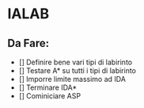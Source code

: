 # IALAB

## Da Fare:
- [] Definire bene vari tipi di labirinto
- [] Testare A* su tutti i tipi di labirinto
- [] Imporre limite massimo ad IDA
- [] Terminare IDA*
- [] Cominiciare ASP
